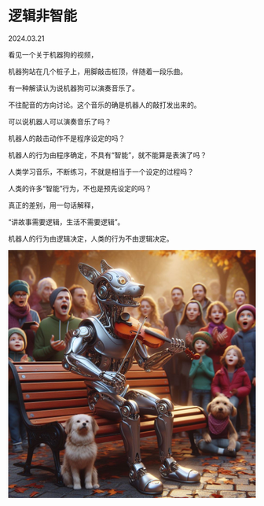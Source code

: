 # 逻辑非智能
2024.03.21

看见一个关于机器狗的视频，

机器狗站在几个桩子上，用脚敲击桩顶，伴随着一段乐曲。

有一种解读认为说机器狗可以演奏音乐了。

不往配音的方向讨论。这个音乐的确是机器人的敲打发出来的。

可以说机器人可以演奏音乐了吗？

机器人的敲击动作不是程序设定的吗？

机器人的行为由程序确定，不具有“智能”，就不能算是表演了吗？

人类学习音乐，不断练习，不就是相当于一个设定的过程吗？

人类的许多“智能”行为，不也是预先设定的吗？


真正的差别，用一句话解释，

“讲故事需要逻辑，生活不需要逻辑”。

机器人的行为由逻辑决定，人类的行为不由逻辑决定。

![](pic/机器狗.png)
